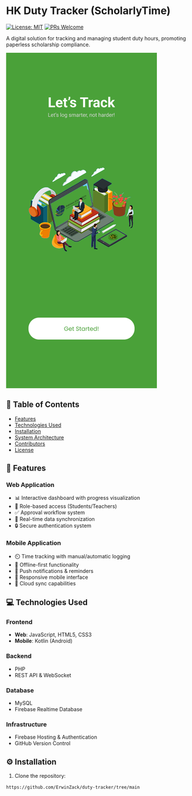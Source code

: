 # HK Duty Tracker (ScholarlyTime)

[![License: MIT](https://img.shields.io/badge/License-MIT-yellow.svg)](https://opensource.org/licenses/MIT)
[![PRs Welcome](https://img.shields.io/badge/PRs-welcome-brightgreen.svg)](https://github.com/yourusername/hk-duty-tracker/pulls)

A digital solution for tracking and managing student duty hours, promoting paperless scholarship compliance.

![HK DUTY TRACKER](assets/starting.png)

## 📖 Table of Contents
- [Features](#-features)
- [Technologies Used](#-technologies-used)
- [Installation](#%EF%B8%8F-installation)
- [System Architecture](#-system-architecture)
- [Contributors](#-contributors)
- [License](#-license)

## 🚀 Features

### Web Application
- 📊 Interactive dashboard with progress visualization
- 👥 Role-based access (Students/Teachers)
- ✅ Approval workflow system
- 🔄 Real-time data synchronization
- 🔒 Secure authentication system

### Mobile Application
- ⏲️ Time tracking with manual/automatic logging
- 📲 Offline-first functionality
- 🔔 Push notifications & reminders
- 📱 Responsive mobile interface
- 🔄 Cloud sync capabilities

## 💻 Technologies Used

### Frontend
- **Web**: JavaScript, HTML5, CSS3
- **Mobile**: Kotlin (Android)

### Backend
- PHP 
- REST API & WebSocket

### Database
- MySQL
- Firebase Realtime Database

### Infrastructure
- Firebase Hosting & Authentication
- GitHub Version Control

## ⚙️ Installation

1. Clone the repository:
```bash
https://github.com/ErwinZack/duty-tracker/tree/main
